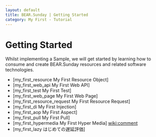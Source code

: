 ```yaml
---
layout: default
title: BEAR.Sunday | Getting Started 
category: My First - Tutorial
--- 
```


# Getting Started 

Whilst implementing a Sample, we will get started by learning how to consume and create BEAR.Sunday resources and related software technologies.

  * [my_first_resource My First Resource Object]
  * [my_first_web_api My First Web API]
  * [my_first_test My First Test]
  * [my_first_web_page My First Web Page]
  * [my_first_resource_request My First Resource Request]
  * [my_first_di My First Injection]
  * [my_first_aop My First Aspect]
  * [my_first_pull My First Pull]
  * [my_first_hypermedia My First Hyper Media]
<wiki:comment>
  * [my_first_lazy はじめての遅延評価]
